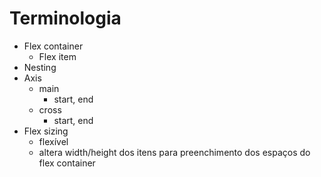 # Terminologia

- Flex container
    - Flex item
- Nesting
- Axis
    - main
        - start, end
    - cross
        - start, end
- Flex sizing
    - flexível
    - altera width/height dos itens para preenchimento dos espaços do flex container